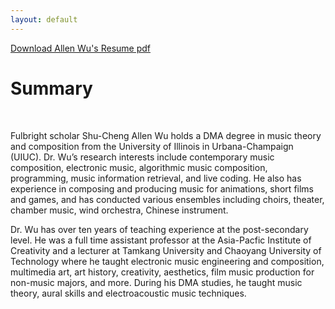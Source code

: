 ```yaml
---
layout: default
---
```


[Download Allen Wu's Resume pdf](https://www.dropbox.com/s/astj2cmfdr83zb6/Allen%20Wu%20Resume.pdf?dl=0)


# Summary #

<br/>

Fulbright scholar Shu-Cheng Allen Wu holds a DMA degree in music theory and composition from the University of Illinois in Urbana-Champaign (UIUC). Dr. Wu’s research interests include contemporary music composition, electronic music, algorithmic music composition, programming, music information retrieval, and live coding. He also has experience in composing and producing music for animations, short films and games, and has conducted various ensembles including choirs, theater, chamber music, wind orchestra, Chinese instrument.

Dr. Wu has over ten years of teaching experience at the post-secondary level. He was a full time assistant professor at the Asia-Pacfic Institute of Creativity and a lecturer at Tamkang University and Chaoyang University of Technology where he taught electronic music engineering and composition, multimedia art, art history, creativity, aesthetics, film music production for non-music majors, and more. During his DMA studies, he taught music theory, aural skills and electroacoustic music techniques.

